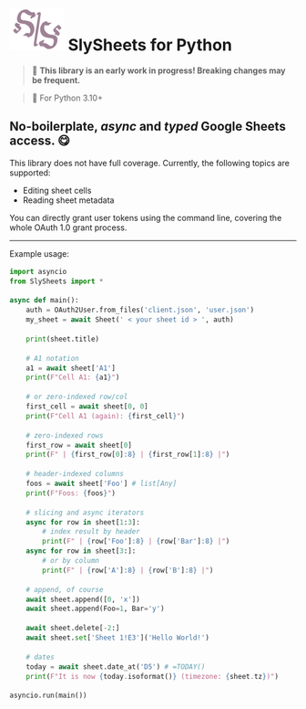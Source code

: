 # ![sly logo](https://raw.githubusercontent.com/dunkyl/SlyMeta/main/sly%20logo.svg) SlySheets for Python

> 🚧 **This library is an early work in progress! Breaking changes may be frequent.**

> 🐍 For Python 3.10+

## No-boilerplate, _async_ and _typed_ Google Sheets access. 😋

This library does not have full coverage.
Currently, the following topics are supported:

* Editing sheet cells
* Reading sheet metadata

You can directly grant user tokens using the command line, covering the whole OAuth 1.0 grant process.

---

Example usage:

```py
import asyncio
from SlySheets import *

async def main():
    auth = OAuth2User.from_files('client.json', 'user.json')
    my_sheet = await Sheet(' < your sheet id > ', auth)

    print(sheet.title)

    # A1 notation
    a1 = await sheet['A1']
    print(F"Cell A1: {a1}")

    # or zero-indexed row/col
    first_cell = await sheet[0, 0]
    print(F"Cell A1 (again): {first_cell}")

    # zero-indexed rows
    first_row = await sheet[0]
    print(F" | {first_row[0]:8} | {first_row[1]:8} |")

    # header-indexed columns
    foos = await sheet['Foo'] # list[Any]
    print(F"Foos: {foos}")

    # slicing and async iterators
    async for row in sheet[1:3]:
        # index result by header
        print(F" | {row['Foo']:8} | {row['Bar']:8} |")
    async for row in sheet[3:]:
        # or by column
        print(F" | {row['A']:8} | {row['B']:8} |")

    # append, of course
    await sheet.append([0, 'x'])
    await sheet.append(Foo=1, Bar='y')
    
    await sheet.delete[-2:]
    await sheet.set['Sheet 1!E3']('Hello World!')

    # dates
    today = await sheet.date_at('D5') # =TODAY()
    print(F"It is now {today.isoformat()} (timezone: {sheet.tz})")

asyncio.run(main())
```
